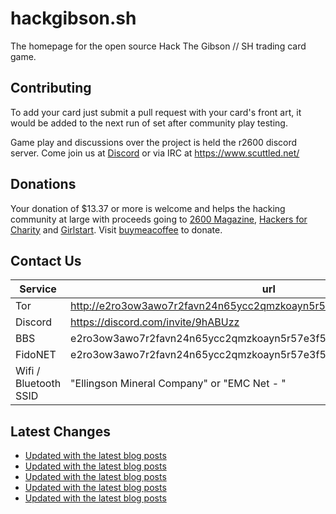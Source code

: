 # hackgibson.sh
The homepage for the open source Hack The Gibson // SH trading card game.


## Contributing

To add your card just submit a pull request with your card's front art, it would be added to the next run of set after community play testing.

Game play and discussions over the project is held the r2600 discord server. Come join us at [Discord](https://discord.com/invite/9hABUzz) or via IRC at https://www.scuttled.net/


## Donations

Your donation of $13.37 or more is welcome and helps the hacking community at large with proceeds going to [2600 Magazine](https://2600.com/), [Hackers for Charity](https://hackersforcharity.org) and [Girlstart](https://girlstart.org).  Visit [buymeacoffee](https://www.buymeacoffee.com/hackgibson.sh) to donate.


## Contact Us

Service | url
-|-
Tor | http://e2ro3ow3awo7r2favn24n65ycc2qmzkoayn5r57e3f56nvjwdcgg32ad.onion
Discord | https://discord.com/invite/9hABUzz
BBS | e2ro3ow3awo7r2favn24n65ycc2qmzkoayn5r57e3f56nvjwdcgg32ad.onion:23
FidoNET | e2ro3ow3awo7r2favn24n65ycc2qmzkoayn5r57e3f56nvjwdcgg32ad.onion:24554
Wifi / Bluetooth SSID | "Ellingson Mineral Company" or "EMC Net - <fidonet address>"

## Latest Changes
<!-- BLOG-POST-LIST:START -->
- [Updated with the latest blog posts](https://github.com/DFW2600/hackgibson.sh/commit/08a35e223af30b9474a37aacbb90f008dd1b9c7b)
- [Updated with the latest blog posts](https://github.com/DFW2600/hackgibson.sh/commit/98fe6c8b436bf20acfbabfa4548f2f9da6f31c0c)
- [Updated with the latest blog posts](https://github.com/DFW2600/hackgibson.sh/commit/a292f12ea093cd51083fff5b7adc727d7a93542e)
- [Updated with the latest blog posts](https://github.com/DFW2600/hackgibson.sh/commit/7f918e6fe5a9fd837a7ef8b450e15bea417c5e2b)
- [Updated with the latest blog posts](https://github.com/DFW2600/hackgibson.sh/commit/24e35a950b13e19863e04393da670421588f6050)
<!-- BLOG-POST-LIST:END -->
